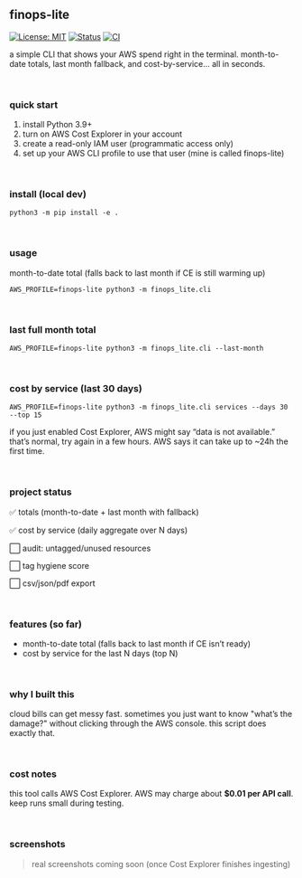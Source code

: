 ## finops-lite

[![License: MIT](https://img.shields.io/badge/License-MIT-yellow.svg)](#license)
[![Status](https://img.shields.io/badge/status-pre--alpha-blue.svg)](#project-status)
[![CI](https://github.com/dianuhs/finops-lite/actions/workflows/ci.yml/badge.svg)](https://github.com/dianuhs/finops-lite/actions/workflows/ci.yml)


a simple CLI that shows your AWS spend right in the terminal.
month-to-date totals, last month fallback, and cost-by-service... all in seconds.

&nbsp;
### quick start

1. install Python 3.9+
2. turn on AWS Cost Explorer in your account
3. create a read-only IAM user (programmatic access only)
4. set up your AWS CLI profile to use that user (mine is called finops-lite)

&nbsp;
### install (local dev)
 ``` 
python3 -m pip install -e .
 ``` 

&nbsp;
### usage

month-to-date total (falls back to last month if CE is still warming up)

 ``` 
AWS_PROFILE=finops-lite python3 -m finops_lite.cli
 ``` 

&nbsp;
### last full month total

 ``` 
AWS_PROFILE=finops-lite python3 -m finops_lite.cli --last-month
 ``` 

&nbsp;
### cost by service (last 30 days)

 ``` 
AWS_PROFILE=finops-lite python3 -m finops_lite.cli services --days 30 --top 15
 ``` 

if you just enabled Cost Explorer, AWS might say “data is not available.”
that’s normal, try again in a few hours. AWS says it can take up to ~24h the first time.

&nbsp;
### project status
✅ totals (month-to-date + last month with fallback)

✅ cost by service (daily aggregate over N days)

⬜ audit: untagged/unused resources

⬜ tag hygiene score

⬜ csv/json/pdf export


&nbsp;
### features (so far)

- month-to-date total (falls back to last month if CE isn’t ready)
- cost by service for the last N days (top N)


&nbsp;
### why I built this
cloud bills can get messy fast.
sometimes you just want to know "what’s the damage?" without clicking through the AWS console.
this script does exactly that.

&nbsp;
### cost notes

this tool calls AWS Cost Explorer. AWS may charge about **$0.01 per API call**. keep runs small during testing.


&nbsp;
### screenshots

> real screenshots coming soon (once Cost Explorer finishes ingesting)

